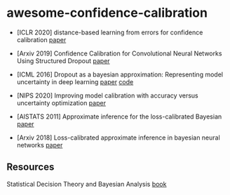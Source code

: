 # awesome-confidence-calibration


* [ICLR 2020] distance-based learning from errors for confidence calibration [paper](https://openreview.net/pdf?id=BJeB5hVtvB)

* [Arxiv 2019] Confidence Calibration for Convolutional Neural Networks Using Structured Dropout [paper](https://arxiv.org/pdf/1906.09551.pdf)

* [ICML 2016]  Dropout as a bayesian approximation: Representing model uncertainty in deep learning [paper](http://proceedings.mlr.press/v48/gal16.pdf) [code](https://github.com/yaringal/DropoutUncertaintyExps)

* [NIPS 2020] Improving model calibration with accuracy versus uncertainty optimization [paper](https://papers.nips.cc/paper/2020/file/d3d9446802a44259755d38e6d163e820-Paper.pdf)

* [AISTATS 2011] Approximate inference for the loss-calibrated Bayesian [paper](http://proceedings.mlr.press/v15/lacoste_julien11a/lacoste_julien11a.pdf)

* [Arxiv 2018] Loss-calibrated approximate inference in bayesian neural networks [paper](https://arxiv.org/pdf/1805.03901.pdf)


## Resources

Statistical Decision Theory and Bayesian Analysis [book](https://link.springer.com/book/10.1007/978-1-4757-4286-2)
